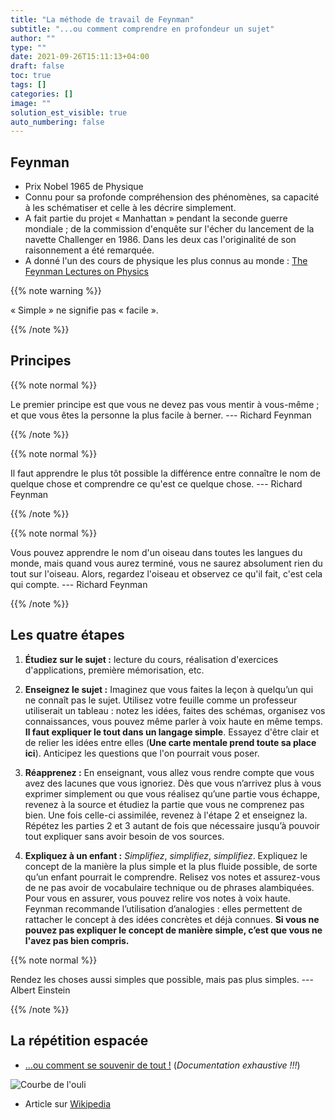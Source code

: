 ```yaml
---
title: "La méthode de travail de Feynman"
subtitle: "...ou comment comprendre en profondeur un sujet"
author: ""
type: ""
date: 2021-09-26T15:11:13+04:00
draft: false
toc: true
tags: []
categories: []
image: ""
solution_est_visible: true
auto_numbering: false
---
```


## Feynman

- Prix Nobel 1965 de Physique
- Connu pour sa profonde compréhension des phénomènes, sa capacité à les schématiser et celle à les décrire simplement.
- A fait partie du projet «&nbsp;Manhattan&nbsp;» pendant la seconde guerre mondiale ; de la commission d'enquête sur l'écher du lancement de la navette Challenger en 1986. Dans les deux cas l'originalité de son raisonnement a été remarquée.
- A donné l'un des cours de physique les plus connus au monde : [The Feynman Lectures on Physics](https://www.feynmanlectures.caltech.edu/#footnote_1)

{{% note warning %}}

«&nbsp;Simple&nbsp;» ne signifie pas «&nbsp;facile&nbsp;».

{{% /note %}}

## Principes

{{% note normal %}}

Le premier principe est que vous ne devez pas vous mentir à vous-même ; et que vous êtes la personne la plus facile à berner. --- Richard Feynman

{{% /note %}}

{{% note normal %}}

Il faut apprendre le plus tôt possible la différence entre connaître le nom de
quelque chose et comprendre ce qu'est ce quelque chose. --- Richard Feynman

{{% /note %}}

{{% note normal %}}

Vous pouvez apprendre le nom d'un oiseau dans toutes les langues du monde,
mais quand vous aurez terminé, vous ne saurez absolument rien du tout sur
l'oiseau. Alors, regardez l'oiseau et observez ce qu'il fait, c'est cela qui
compte. --- Richard Feynman

{{% /note %}}

## Les quatre étapes

1. **Étudiez sur le sujet&nbsp;:** lecture du cours, réalisation d'exercices d'applications, première mémorisation, etc.

2. **Enseignez le sujet&nbsp;:** Imaginez que vous faites la leçon à quelqu’un qui ne connaît pas le sujet. Utilisez votre feuille comme un professeur utiliserait un tableau : notez les idées, faites des schémas, organisez vos connaissances, vous pouvez même parler à voix haute en même temps. **Il faut expliquer le tout dans un langage simple**. Essayez d'être clair et de relier les idées entre elles (**Une carte mentale prend toute sa place ici**). Anticipez les questions que l'on pourrait vous poser.

3. **Réapprenez&nbsp;:** En enseignant, vous allez vous rendre compte que vous avez des lacunes que vous ignoriez. Dès que vous n’arrivez plus à vous exprimer simplement ou que vous réalisez qu’une partie vous échappe, revenez à la source et étudiez la partie que vous ne comprenez pas bien. Une fois celle-ci assimilée, revenez à l'étape 2 et enseignez la. Répétez les parties 2 et 3 autant de fois que nécessaire jusqu’à pouvoir tout expliquer sans avoir besoin de vos sources.

4. **Expliquez à un enfant&nbsp;:** *Simplifiez*, *simplifiez*, *simplifiez*. Expliquez le concept de la manière la plus simple et la plus fluide possible, de sorte qu’un enfant pourrait le comprendre. Relisez vos notes et assurez-vous de ne pas avoir de vocabulaire technique ou de phrases alambiquées. Pour vous en assurer, vous pouvez relire vos notes à voix haute. Feynman recommande l’utilisation d’analogies : elles permettent de rattacher le concept à des idées concrètes et déjà connues. **Si vous ne pouvez pas expliquer le concept de manière simple, c’est que vous ne l'avez pas bien compris.**

{{% note normal %}}

Rendez les choses aussi simples que possible,
mais pas plus simples. --- Albert Einstein

{{% /note %}}

## La répétition espacée

- [...ou comment se souvenir de tout !](https://ncase.me/remember/fr.html) (*Documentation exhaustive !!!*)

![Courbe de l'ouli](/pdf/courbe_de_l_oubli.png)

- Article sur [Wikipedia](https://fr.wikipedia.org/wiki/Courbe_de_l%27oubli)
